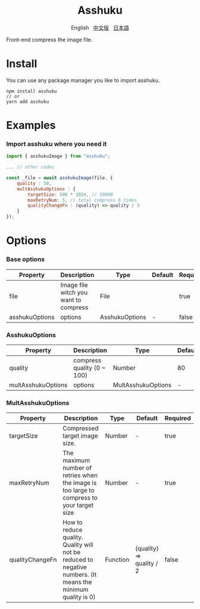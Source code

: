 <h1 align="center">Asshuku</h1>

<p align="center">
    <span>English</span>&nbsp;&nbsp;
    <a href="https://gitee.com/koukin2m/asshuku/blob/main/README-zh.md">中文版</a>&nbsp;&nbsp;
    <a href="https://gitee.com/koukin2m/asshuku/blob/main/README-jp.md">日本語</a>
</p>

Front-end compress the image file.

# Install

You can use any package manager you like to import asshuku.

```
npm install asshuku
// or
yarn add asshuku
```

# Examples

### Import asshuku where you need it

```js
import { asshukuImage } from "asshuku";

... // other codes

const _file = await asshukuImage(file, {
    quality : 50,
    multAsshukuOptions : {
        targetSize: 500 * 1024, // 500KB
        maxRetryNum: 5, // total compress 6 times
        qualityChangeFn : (quality) => quality / 3
    }
});
```

# Options

### Base options

| Property | Description | Type | Default | Required |
| --- | --- | --- | --- | --- |
| file | Image file witch you want to compress | File |  | true |
| asshukuOptions | options | AsshukuOptions | - | false |

### AsshukuOptions

| Property | Description | Type | Default | Required |
| --- | --- | --- | --- | --- |
| quality | compress quality (0 ~ 100) | Number | 80 | true |
| multAsshukuOptions | options | MultAsshukuOptions | - | false |

### MultAsshukuOptions

| Property | Description | Type | Default | Required |
| --- | --- | --- | --- | --- |
| targetSize | Compressed target image size. | Number | - | true |
| maxRetryNum | The maximum number of retries when the image is too large to compress to your target size | Number | - | true |
| qualityChangeFn | How to reduce quality. Quality will not be reduced to negative numbers. (It means the minimum quality is 0) | Function | (quality) => quality / 2 | false |